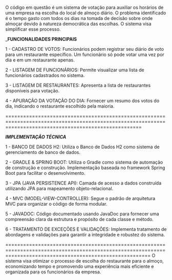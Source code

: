 O código em questão é um sistema de votação para auxiliar os horários de uma empresa na escolha do local de almoço diário. O problema identificado é o tempo gasto com todos os dias na tomada de decisão sobre onde almoçar devido à natureza democrática das escolhas. O sistema visa simplificar esse processo.

___________________________FUNCIONALIDADES PRINCIPAIS__________________________

1 - CADASTRO DE VOTOS: Funcionários podem registrar seu diário de voto para um restaurante específico. Um funcionário só pode votar uma vez por dia e em um restaurante apenas.

2 - LISTAGEM DE FUNCIONÁRIOS: Permite visualizar uma lista de funcionários cadastrados no sistema.

3 - LISTAGEM DE RESTAURANTES: Apresenta a lista de restaurantes disponíveis para votação.

4 - APURAÇÃO DA VOTAÇÃO DO DIA: Fornecer um resumo dos votos do dia, indicando o restaurante escolhido pela maioria.

==========================================================================================================================================================

___________________________IMPLEMENTAÇÃO TÉCNICA___________________________

1 - BANCO DE DADOS H2: Utiliza o Banco de Dados H2 como sistema de gerenciamento de banco de dados.

2 - GRADLE & SPRING BOOT: Utiliza o Gradle como sistema de automação de construção e construção. Implementação baseada no framework Spring Boot para facilitar o desenvolvimento.

3 - JPA (JAVA PERSISTENCE API): Camada de acesso a dados construída utilizando JPA para mapeamento objeto-relacional.

4 - MVC (MODEL-VIEW-CONTROLLER): Segue o padrão de arquitetura MVC para organizar o código de forma modular.

5 - JAVADOC: Código documentado usando JavaDoc para fornecer uma compreensão clara da estrutura e propósito de cada classe e método.

6 - TRATAMENTO DE EXCEÇÕES E VALIDAÇÕES: Implementa tratamento de abordagens e validações para garantir a integridade e robustez do sistema.

=============================================================================================================================================================
O sistema visa otimizar o processo de escolha do restaurante para o almoço, economizando tempo e promovendo uma experiência mais eficiente e organizada para os funcionários da empresa.
